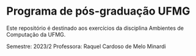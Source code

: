# Programa de pós-graduação UFMG

Este repositório é destinado aos exercícios da disciplina Ambientes de Computação da UFMG.

Semestre: 2023/2
Professora: Raquel Cardoso de Melo Minardi